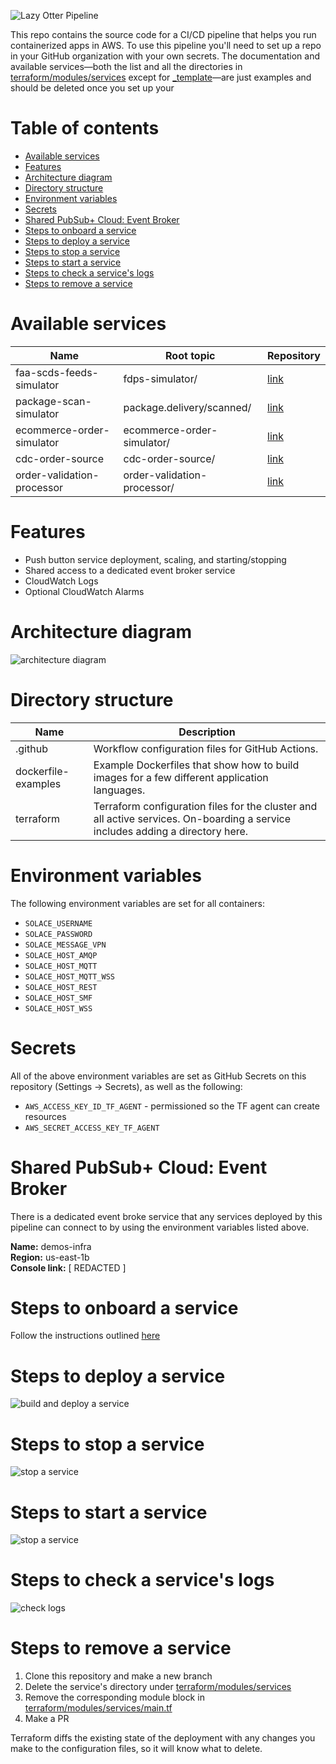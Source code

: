 ![Lazy Otter Pipeline](./_docs/architecture-diagram.png)


This repo contains the source code for a CI/CD pipeline that helps you run containerized apps in AWS. To use this pipeline you'll need to set up a repo in your GitHub organization with your own secrets. The documentation and available services—both the list and all the directories in [terraform/modules/services](terraform/modules/services) except for [_template](terraform/modules/services/_template)—are just examples and should be deleted once you set up your 
# Table of contents

- [Available services](#available-services)
- [Features](#features)
- [Architecture diagram](#architecture-diagram)
- [Directory structure](#directory-structure)
- [Environment variables](#environment-variables)
- [Secrets](#secrets)
- [Shared PubSub+ Cloud: Event Broker](#shared-pubsub-cloud-event-broker)
- [Steps to onboard a service](#steps-to-onboard-a-service)
- [Steps to deploy a service](#steps-to-deploy-a-service)
- [Steps to stop a service](#steps-to-stop-a-service)
- [Steps to start a service](#steps-to-start-a-service)
- [Steps to check a service's logs](#steps-to-check-a-services-logs)
- [Steps to remove a service](#steps-to-remove-a-service)

# Available services

| Name                       | Root topic                  | Repository                                                     |
| -------------------------- | --------------------------- | -------------------------------------------------------------- |
| faa-scds-feeds-simulator   | fdps-simulator/             | [link](https://github.com/solacese/faa-scds-feeds-simulator)   |
| package-scan-simulator     | package.delivery/scanned/   | [link](https://github.com/solacese/package-scan-simulator)     |
| ecommerce-order-simulator  | ecommerce-order-simulator/  | [link](https://github.com/solacese/ecommerce-order-simulator)  |
| cdc-order-source           | cdc-order-source/           | [link](https://github.com/solacese/cdc-order-source)           |
| order-validation-processor | order-validation-processor/ | [link](https://github.com/solacese/order-validation-processor) |

# Features

- Push button service deployment, scaling, and starting/stopping
- Shared access to a dedicated event broker service
- CloudWatch Logs
- Optional CloudWatch Alarms

# Architecture diagram

![architecture diagram](./_docs/architecture-diagram.png)

# Directory structure

| Name                | Description                                                                                                                    |
| ------------------- | ------------------------------------------------------------------------------------------------------------------------------ |
| .github             | Workflow configuration files for GitHub Actions.                                                                               |
| dockerfile-examples | Example Dockerfiles that show how to build images for a few different application languages.                                   |
| terraform           | Terraform configuration files for the cluster and all active services. On-boarding a service includes adding a directory here. |

# Environment variables

The following environment variables are set for all containers:

- `SOLACE_USERNAME`
- `SOLACE_PASSWORD`
- `SOLACE_MESSAGE_VPN`
- `SOLACE_HOST_AMQP`
- `SOLACE_HOST_MQTT`
- `SOLACE_HOST_MQTT_WSS`
- `SOLACE_HOST_REST`
- `SOLACE_HOST_SMF`
- `SOLACE_HOST_WSS`

# Secrets

All of the above environment variables are set as GitHub Secrets on this repository (Settings -> Secrets), as well as the following:

- `AWS_ACCESS_KEY_ID_TF_AGENT` - permissioned so the TF agent can create resources
- `AWS_SECRET_ACCESS_KEY_TF_AGENT`

# Shared PubSub+ Cloud: Event Broker

There is a dedicated event broke service that any services deployed by this pipeline can connect to by using the environment variables listed above.


**Name:** demos-infra  
**Region:** us-east-1b  
**Console link:** [ REDACTED ]

# Steps to onboard a service

Follow the instructions outlined [here](/terraform/modules/services/_template/README.md)

# Steps to deploy a service

![build and deploy a service](_docs/build-and-deploy.png)

# Steps to stop a service

![stop a service](_docs/stop-service.png)

# Steps to start a service

![stop a service](_docs/start-service.png)

# Steps to check a service's logs

![check logs](_docs/check-logs.png)

# Steps to remove a service

1. Clone this repository and make a new branch
2. Delete the service's directory under [terraform/modules/services](/terraform/modules/services)
3. Remove the corresponding module block in [terraform/modules/services/main.tf](/terraform/modules/services/main.tf)
4. Make a PR

Terraform diffs the existing state of the deployment with any changes you make to the configuration files, so it will know what to delete.
